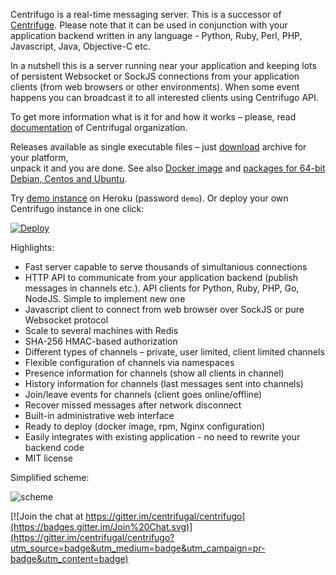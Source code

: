Centrifugo is a real-time messaging server. This is a successor of 
[Centrifuge](https://github.com/centrifugal/centrifuge). Please note that it can be used in conjunction with your application backend written in any language - Python, Ruby, Perl, PHP, Javascript, Java, Objective-C etc.

In a nutshell this is a server running near your application and keeping lots of persistent Websocket or SockJS connections from your application clients (from web browsers or other environments). When some event happens you can broadcast it to all interested clients using Centrifugo API.

To get more information what is it for and how it works – please, read 
[documentation](http://fzambia.gitbooks.io/centrifugal/content/) of 
Centrifugal organization.

Releases available as single executable files – just 
[download](https://github.com/centrifugal/centrifugo/releases) archive for your platform,  
unpack it and you are done. See also [Docker image](https://hub.docker.com/r/centrifugo/centrifugo/) and [packages for 64-bit Debian, Centos and Ubuntu](https://packagecloud.io/FZambia/centrifugo).

Try [demo instance](https://centrifugo.herokuapp.com/) on Heroku (password `demo`). Or deploy your own Centrifugo instance in one click:

[![Deploy](https://www.herokucdn.com/deploy/button.png)](https://heroku.com/deploy?template=https://github.com/centrifugal/centrifugo)

Highlights:
* Fast server capable to serve thousands of simultanious connections
* HTTP API to communicate from your application backend (publish messages in channels etc.). API clients for Python, Ruby, PHP, Go, NodeJS. Simple to implement new one
* Javascript client to connect from web browser over SockJS or pure Websocket protocol
* Scale to several machines with Redis
* SHA-256 HMAC-based authorization
* Different types of channels – private, user limited, client limited channels
* Flexible configuration of channels via namespaces
* Presence information for channels (show all clients in channel)
* History information for channels (last messages sent into channels)
* Join/leave events for channels (client goes online/offline)
* Recover missed messages after network disconnect
* Built-in administrative web interface
* Ready to deploy (docker image, rpm, Nginx configuration)
* Easily integrates with existing application - no need to rewrite your backend code
* MIT license

Simplified scheme:

![scheme](https://raw.githubusercontent.com/centrifugal/documentation/master/assets/images/scheme.png)


[![Join the chat at https://gitter.im/centrifugal/centrifugo](https://badges.gitter.im/Join%20Chat.svg)](https://gitter.im/centrifugal/centrifugo?utm_source=badge&utm_medium=badge&utm_campaign=pr-badge&utm_content=badge)
